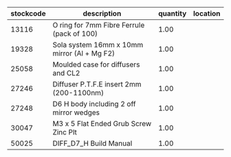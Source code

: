 |stockcode|description|quantity|location|
|---------|-----------|--------|--------|
|13116|O ring for 7mm Fibre Ferrule (pack of 100)|1.00||
|19328|Sola system 16mm x 10mm mirror (Al + Mg F2)|1.00||
|25058|Moulded case for diffusers and CL2|1.00||
|27246|Diffuser P.T.F.E insert 2mm (200-1100nm)|1.00||
|27248|D6 H body including 2 off mirror wedges|1.00||
|30047|M3 x 5 Flat Ended Grub Screw Zinc Plt|1.00||
|50025|DIFF_D7_H Build Manual|1.00||
